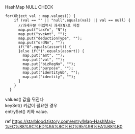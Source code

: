 HashMap NULL CHECK

    for(Object val : map.values()) {
        if (val == "" || "null".equals(val) || val == null) {
          //과세구분 미입력시 과세(N)로 지정
          map.put("taxYn", "N");
          map.put("svcAmt", "");
          map.put("deductionType", "");
          map.put("ordNm", "");
          if("0".equals(assort)) {
          }else if("1".equals(assort)) {
            map.put("amt", "");
            map.put("vat", "");
            map.put("bizRegNo", "");
            map.put("purpose", "");
            map.put("identityGb", "");
            map.put("identity", "");
          }
        } 
      }
      
      
      
values() 값을 뒤진다<br>
keySet() 키값이 필요한 경우<br>
entrySet() 키와 value.


ref https://starblood.tistory.com/entry/Map-HashMap-%EC%88%9C%ED%9A%8C%ED%95%98%EA%B8%B0
      
